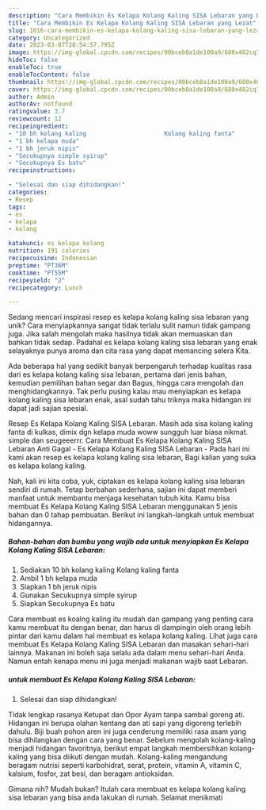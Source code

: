 ```yaml
---
description: "Cara Membikin Es Kelapa Kolang Kaling SISA Lebaran yang Lezat"
title: "Cara Membikin Es Kelapa Kolang Kaling SISA Lebaran yang Lezat"
slug: 1016-cara-membikin-es-kelapa-kolang-kaling-sisa-lebaran-yang-lezat
category: Uncategorized
date: 2023-03-07T20:54:57.795Z
image: https://img-global.cpcdn.com/recipes/00bceb8a1de100a9/680x482cq70/es-kelapa-kolang-kaling-sisa-lebaran-foto-resep-utama.jpg
hideToc: false
enableToc: true
enableTocContent: false
thumbnail: https://img-global.cpcdn.com/recipes/00bceb8a1de100a9/680x482cq70/es-kelapa-kolang-kaling-sisa-lebaran-foto-resep-utama.jpg
cover: https://img-global.cpcdn.com/recipes/00bceb8a1de100a9/680x482cq70/es-kelapa-kolang-kaling-sisa-lebaran-foto-resep-utama.jpg
author: Admin
authorAv: notfound
ratingvalue: 3.7
reviewcount: 12
recipeingredient:
- "10 bh kolang kaling                      Kolang kaling fanta"
- "1 bh kelapa muda"
- "1 bh jeruk nipis"
- "Secukupnya simple syirup"
- "Secukupnya Es batu"
recipeinstructions:

- "Selesai dan siap dihidangkan!"
categories:
- Resep
tags:
- es
- kelapa
- kolang

katakunci: es kelapa kolang 
nutrition: 191 calories
recipecuisine: Indonesian
preptime: "PT36M"
cooktime: "PT55M"
recipeyield: "2"
recipecategory: Lunch

---
```





Sedang mencari inspirasi resep es kelapa kolang kaling sisa lebaran yang unik? Cara menyiapkannya sangat tidak terlalu sulit namun tidak gampang juga. Jika salah mengolah maka hasilnya tidak akan memuaskan dan bahkan tidak sedap. Padahal es kelapa kolang kaling sisa lebaran yang enak selayaknya punya aroma dan cita rasa yang dapat memancing selera Kita.





Ada beberapa hal yang sedikit banyak berpengaruh terhadap kualitas rasa dari es kelapa kolang kaling sisa lebaran, pertama dari jenis bahan, kemudian pemilihan bahan segar dan Bagus, hingga cara mengolah dan menghidangkannya. Tak perlu pusing kalau mau menyiapkan es kelapa kolang kaling sisa lebaran enak,      asal sudah tahu triknya maka hidangan ini dapat jadi sajian spesial.














Resep Es Kelapa Kolang Kaling SISA Lebaran. Masih ada sisa kolang kaling fanta di kulkas, dimix dgn kelapa muda woww sungguh luar biasa nikmat. simple dan seugeeerrr. Cara Membuat Es Kelapa Kolang Kaling SISA Lebaran Anti Gagal - Es Kelapa Kolang Kaling SISA Lebaran - Pada hari ini kami akan resep es kelapa kolang kaling sisa lebaran, Bagi kalian yang suka es kelapa kolang kaling.






Nah, kali ini kita coba, yuk, ciptakan es kelapa kolang kaling sisa lebaran sendiri di rumah. Tetap berbahan sederhana, sajian ini dapat memberi manfaat untuk membantu menjaga kesehatan tubuh kita. Kamu bisa membuat Es Kelapa Kolang Kaling SISA Lebaran menggunakan 5 jenis bahan dan 0 tahap pembuatan. Berikut ini langkah-langkah untuk membuat hidangannya.

<!--inarticleads1-->

##### Bahan-bahan dan bumbu yang wajib ada untuk menyiapkan Es Kelapa Kolang Kaling SISA Lebaran:

1. Sediakan 10 bh kolang kaling                      Kolang kaling fanta
1. Ambil 1 bh kelapa muda
1. Siapkan 1 bh jeruk nipis
1. Gunakan Secukupnya simple syirup
1. Siapkan Secukupnya Es batu


Cara membuat es koalng kaling itu mudah dan gampang yang penting cara kamu membuat itu dengan benar, dan harus di dampingin oleh orang lebih pintar dari kamu dalam hal membuat es kelapa kolang kaling. Lihat juga cara membuat Es Kelapa Kolang Kaling SISA Lebaran dan masakan sehari-hari lainnya. Makanan ini boleh saja selalu ada dalam menu sehari-hari Anda. Namun entah kenapa menu ini juga menjadi makanan wajib saat Lebaran. 

<!--inarticleads2-->

#####  untuk membuat Es Kelapa Kolang Kaling SISA Lebaran:


1. Selesai dan siap dihidangkan!

Tidak lengkap rasanya Ketupat dan Opor Ayam tanpa sambal goreng ati. Hidangan ini berupa olahan kentang dan ati sapi yang digoreng terlebih dahulu. Biji buah pohon aren ini juga cenderung memiliki rasa asam yang bisa dihilangkan dengan cara yang benar. Sebelum mengolah kolang-kaling menjadi hidangan favoritnya, berikut empat langkah membersihkan kolang-kaling yang bisa diikuti dengan mudah. Kolang-kaling mengandung beragam nutrisi seperti karbohidrat, serat, protein, vitamin A, vitamin C, kalsium, fosfor, zat besi, dan beragam antioksidan. 

Gimana nih? Mudah bukan? Itulah cara membuat es kelapa kolang kaling sisa lebaran yang bisa anda lakukan di rumah. Selamat menikmati
